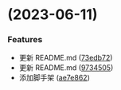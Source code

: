 # [](https://github.com/luszz/pure/compare/v0.0.6...v) (2023-06-11)


### Features

* 更新 README.md ([73edb72](https://github.com/luszz/pure/commit/73edb7229db8e918d2045817a3e9a7e34feb3d3d))
* 更新 README.md ([9734505](https://github.com/luszz/pure/commit/9734505e1d9832d039c6850f6b58e1c007b23aa0))
* 添加脚手架 ([ae7e862](https://github.com/luszz/pure/commit/ae7e8628243033ae999dbcca085b8df9acdb93c2))



